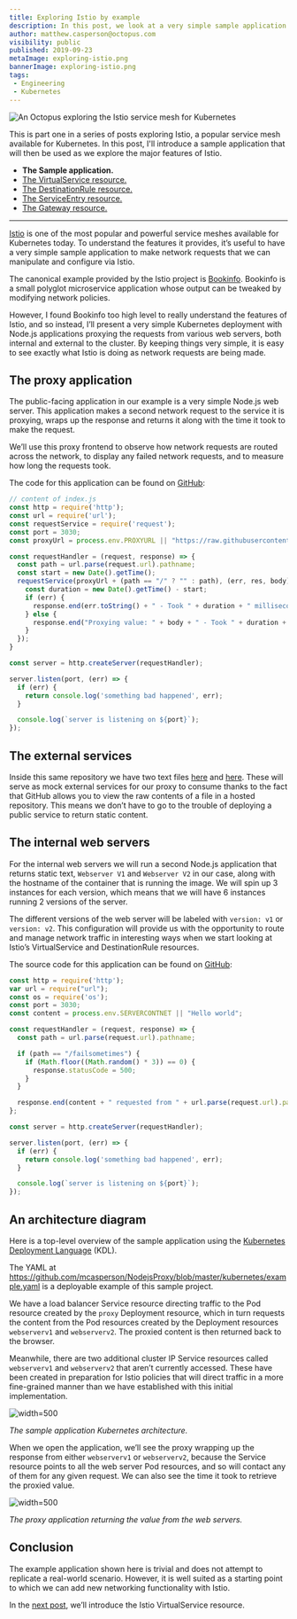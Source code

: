 ```yaml
---
title: Exploring Istio by example
description: In this post, we look at a very simple sample application that we’ll use to explore the functionality of Istio.
author: matthew.casperson@octopus.com
visibility: public
published: 2019-09-23
metaImage: exploring-istio.png
bannerImage: exploring-istio.png
tags:
 - Engineering
 - Kubernetes
---
```


![An Octopus exploring the Istio service mesh for Kubernetes](exploring-istio.png)

This is part one in a series of posts exploring Istio, a popular service mesh available for Kubernetes. In this post, I'll introduce a sample application that will then be used as we explore the major features of Istio.

* **The Sample application.**
* [The VirtualService resource.](/blog/2019-09/istio/istio-virtualservice/index.md)
* [The DestinationRule resource.](/blog/2019-09/istio/istio-destinationrule/index.md)
* [The ServiceEntry resource.](/blog/2019-09/istio/istio-serviceentry/index.md)
* [The Gateway resource.](/blog/2019-09/istio/istio-gateway/index.md)

---

[Istio](https://istio.io/) is one of the most popular and powerful service meshes available for Kubernetes today. To understand the features it provides, it’s useful to have a very simple sample application to make network requests that we can manipulate and configure via Istio.

The canonical example provided by the Istio project is [Bookinfo](https://istio.io/docs/examples/bookinfo/). Bookinfo is a small polyglot microservice application whose output can be tweaked by modifying network policies.

However, I found Bookinfo too high level to really understand the features of Istio, and so instead, I’ll present a very simple Kubernetes deployment with Node.js applications proxying the requests from various web servers, both internal and external to the cluster. By keeping things very simple, it is easy to see exactly what Istio is doing as network requests are being made.

## The proxy application

The public-facing application in our example is a very simple Node.js web server. This application makes a second network request to the service it is proxying, wraps up the response and returns it along with the time it took to make the request.

We’ll use this proxy frontend to observe how network requests are routed across the network, to display any failed network requests, and to measure how long the requests took.

The code for this application can be found on [GitHub](https://github.com/mcasperson/NodejsProxy):

```javascript
// content of index.js
const http = require('http');
const url = require('url');
const requestService = require('request');
const port = 3030;
const proxyUrl = process.env.PROXYURL || "https://raw.githubusercontent.com/mcasperson/NodejsProxy/master/helloworld.txt";

const requestHandler = (request, response) => {
  const path = url.parse(request.url).pathname;
  const start = new Date().getTime();
  requestService(proxyUrl + (path == "/" ? "" : path), (err, res, body) => {
    const duration = new Date().getTime() - start;
    if (err) {
      response.end(err.toString() + " - Took " + duration + " milliseconds");
    } else {
      response.end("Proxying value: " + body + " - Took " + duration + " milliseconds");
    }
  });
}

const server = http.createServer(requestHandler);

server.listen(port, (err) => {
  if (err) {
    return console.log('something bad happened', err);
  }

  console.log(`server is listening on ${port}`);
});
```

## The external services

Inside this same repository we have two text files [here](https://raw.githubusercontent.com/mcasperson/NodejsProxy/master/externalservice1.txt) and [here](https://raw.githubusercontent.com/mcasperson/NodejsProxy/master/externalservice2.txt). These will serve as mock external services for our proxy to consume thanks to the fact that GitHub allows you to view the raw contents of a file in a hosted repository. This means we don’t have to go to the trouble of deploying a public service to return static content.

## The internal web servers

For the internal web servers we will run a second Node.js application that returns static text, `Webserver V1` and `Webserver V2` in our case, along with the hostname of the container that is running the image. We will spin up 3 instances for each version, which means that we will have 6 instances running 2 versions of the server.

The different versions of the web server will be labeled with `version: v1` or `version: v2`. This configuration will provide us with the opportunity to route and manage network traffic in interesting ways when we start looking at Istio’s VirtualService and DestinationRule resources.

The source code for this application can be found on [GitHub](https://github.com/mcasperson/NodeJSWebServer):

```javascript
const http = require('http');
var url = require("url");
const os = require('os');
const port = 3030;
const content = process.env.SERVERCONTNET || "Hello world";

const requestHandler = (request, response) => {
  const path = url.parse(request.url).pathname;

  if (path == "/failsometimes") {
    if (Math.floor((Math.random() * 3)) == 0) {
      response.statusCode = 500;
    }
  }

  response.end(content + " requested from " + url.parse(request.url).pathname + " on " + os.hostname() + " with code " + response.statusCode);
};

const server = http.createServer(requestHandler);

server.listen(port, (err) => {
  if (err) {
    return console.log('something bad happened', err);
  }

  console.log(`server is listening on ${port}`);
});
```

## An architecture diagram

Here is a top-level overview of the sample application using the [Kubernetes Deployment Language](https://blog.openshift.com/kdl-notation-kubernetes-app-deploy/) (KDL).

The YAML at https://github.com/mcasperson/NodejsProxy/blob/master/kubernetes/example.yaml is a deployable example of this sample project.

We have a load balancer Service resource directing traffic to the Pod resource created by the `proxy` Deployment resource, which in turn requests the content from the Pod resources created by the Deployment resources `webserverv1` and `webserverv2`. The proxied content is then returned back to the browser.

Meanwhile, there are two additional cluster IP Service resources called `webserverv1` and `webserverv2` that aren’t currently accessed. These have been created in preparation for Istio policies that will direct traffic in a more fine-grained manner than we have established with this initial implementation.

![](istio-sample.svg "width=500")

*The sample application Kubernetes architecture.*

When we open the application, we’ll see the proxy wrapping up the response from either `webserverv1` or `webserverv2`, because the Service resource points to all the web server Pod resources, and so will contact any of them for any given request. We can also see the time it took to retrieve the proxied value.

![](output.png "width=500")

*The proxy application returning the value from the web servers.*

## Conclusion

The example application shown here is trivial and does not attempt to replicate a real-world scenario. However, it is well suited as a starting point to which we can add new networking functionality with Istio.

In the [next post](/blog/2019-09/istio/istio-virtualservice/index.md), we’ll introduce the Istio VirtualService resource.
